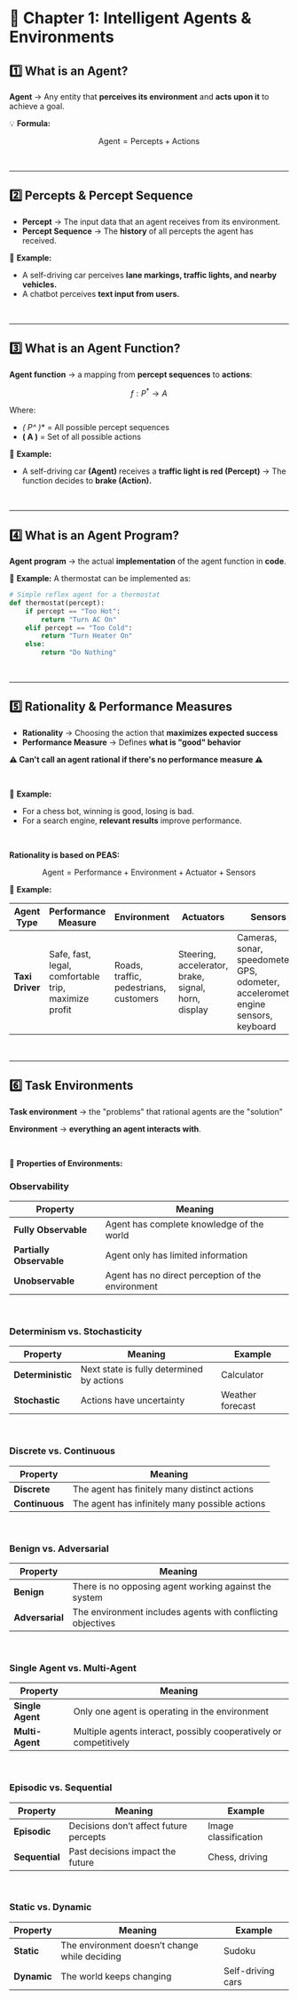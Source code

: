 # 📜 Chapter 1: Intelligent Agents & Environments

## 1️⃣ What is an **Agent**?
**Agent** → Any entity that **perceives its environment** and **acts upon it** to achieve a goal.

💡 **Formula:**  

$$
\text{Agent} = \text{Percepts} + \text{Actions}
$$

<br>

---

## 2️⃣ Percepts & Percept Sequence
- **Percept** → The input data that an agent receives from its environment.  
- **Percept Sequence** → The **history** of all percepts the agent has received.  

📌 **Example:**  
- A self-driving car perceives **lane markings, traffic lights, and nearby vehicles.**  
- A chatbot perceives **text input from users.**  

<br>

---

## 3️⃣ What is an Agent Function?
**Agent function** → a mapping from **percept sequences** to **actions**:

$$
 f: P^* \rightarrow A
$$

Where:
- **\( P^* \)** = All possible percept sequences
- **\( A \)** = Set of all possible actions

📌 **Example:**  
- A self-driving car **(Agent)** receives a **traffic light is red (Percept)** → The function decides to **brake (Action).**


<br>

---

## 4️⃣ What is an Agent Program?
**Agent program** → the actual **implementation** of the agent function in **code**.

📌 **Example:** A thermostat can be implemented as:

```python
# Simple reflex agent for a thermostat
def thermostat(percept):
    if percept == "Too Hot":
        return "Turn AC On"
    elif percept == "Too Cold":
        return "Turn Heater On"
    else:
        return "Do Nothing"
```

<br>

---

## 5️⃣ Rationality & Performance Measures
- **Rationality** → Choosing the action that **maximizes expected success**  
- **Performance Measure** → Defines **what is "good" behavior**

**⚠️ Can't call an agent rational if there's no performance measure ⚠️**

<br>

📌 **Example:**  
- For a chess bot, winning is good, losing is bad.  
- For a search engine, **relevant results** improve performance.

<br>

**Rationality is based on PEAS:**

$$
\text{Agent} = \text{Performance} + \text{Environment} + \text{Actuator} + \text{Sensors} 
$$

📌 **Example:**  

| Agent Type | Performance Measure | Environment | Actuators | Sensors |
|------------|----------------------|-------------|-----------|---------|
| **Taxi Driver** | Safe, fast, legal, comfortable trip, maximize profit | Roads, traffic, pedestrians, customers | Steering, accelerator, brake, signal, horn, display | Cameras, sonar, speedometer, GPS, odometer, accelerometer, engine sensors, keyboard |



<br>

---

## 6️⃣ Task Environments
**Task environment** → the "problems" that rational agents are the "solution"

**Environment** → **everything an agent interacts with**.

<br>

📌 **Properties of Environments:**

### **Observability**
| Property | Meaning |
|------------|------------------------------------------------|
| **Fully Observable** | Agent has complete knowledge of the world |
| **Partially Observable** | Agent only has limited information |
| **Unobservable** | Agent has no direct perception of the environment |

<br>

### **Determinism vs. Stochasticity**
| Property | Meaning | Example |
|------------|------------------------------------------------|-----------------------------|
| **Deterministic** | Next state is fully determined by actions | Calculator |
| **Stochastic** | Actions have uncertainty | Weather forecast |

<br>

### **Discrete vs. Continuous**
| Property | Meaning |
|------------|------------------------------------------------|
| **Discrete** | The agent has finitely many distinct actions |
| **Continuous** | The agent has infinitely many possible actions |

<br>

### **Benign vs. Adversarial**
| Property | Meaning |
|------------|------------------------------------------------|
| **Benign** | There is no opposing agent working against the system |
| **Adversarial** | The environment includes agents with conflicting objectives |

<br>

### **Single Agent vs. Multi-Agent**
| Property | Meaning |
|------------|------------------------------------------------|
| **Single Agent** | Only one agent is operating in the environment |
| **Multi-Agent** | Multiple agents interact, possibly cooperatively or competitively |

<br>

### **Episodic vs. Sequential**
| Property | Meaning | Example |
|------------|------------------------------------------------|-----------------------------|
| **Episodic** | Decisions don’t affect future percepts | Image classification |
| **Sequential** | Past decisions impact the future | Chess, driving |

<br>

### **Static vs. Dynamic**
| Property | Meaning | Example |
|------------|------------------------------------------------|-----------------------------|
| **Static** | The environment doesn’t change while deciding | Sudoku |
| **Dynamic** | The world keeps changing | Self-driving cars |

